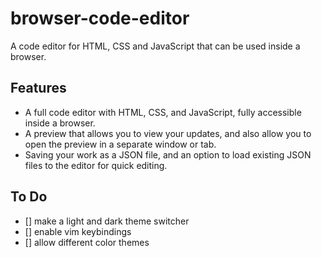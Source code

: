 # browser-code-editor

A code editor for HTML, CSS and JavaScript that can be used inside a browser.

## Features

- A full code editor with HTML, CSS, and JavaScript, fully accessible
  inside a browser.
- A preview that allows you to view your updates, and also allow you
  to open the preview in a separate window or tab.
- Saving your work as a JSON file, and an option to load existing JSON
  files to the editor for quick editing.

## To Do

- [] make a light and dark theme switcher
- [] enable vim keybindings
- [] allow different color themes

